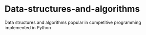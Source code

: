 # Data-structures-and-algorithms
Data structures and algorithms popular in competitive programming implemented in Python
